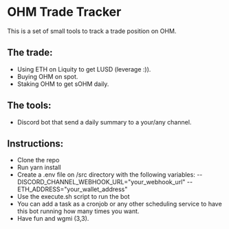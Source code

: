 # OHM Trade Tracker

This is a set of small tools to track a trade position on OHM.

## The trade:

- Using ETH on Liquity to get LUSD (leverage :)).
- Buying OHM on spot.
- Staking OHM to get sOHM daily.

## The tools:

- Discord bot that send a daily summary to a your/any channel.

## Instructions:

- Clone the repo
- Run yarn install
- Create a .env file on /src directory with the following variables:
  -- DISCORD_CHANNEL_WEBHOOK_URL="your_webhook_url"
  -- ETH_ADDRESS="your_wallet_address"
- Use the execute.sh script to run the bot
- You can add a task as a cronjob or any other scheduling service to have this bot running how many times you want.
- Have fun and wgmi (3,3).
